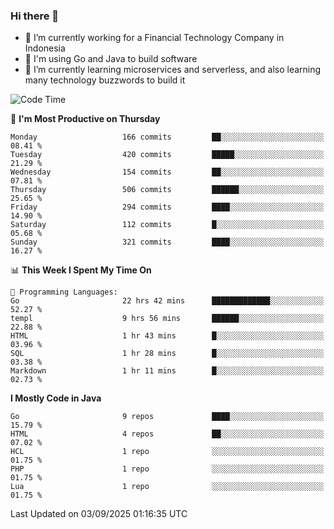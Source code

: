### Hi there 👋

<!--
**mazzama/mazzama** is a ✨ _special_ ✨ repository because its `README.md` (this file) appears on your GitHub profile.

Here are some ideas to get you started:

- 🔭 I’m currently working on ...
- 🌱 I’m currently learning ...
- 👯 I’m looking to collaborate on ...
- 🤔 I’m looking for help with ...
- 💬 Ask me about ...
- 📫 How to reach me: ...
- 😄 Pronouns: ...
- ⚡ Fun fact: ...
-->

- 🔭 I’m currently working for a Financial Technology Company in Indonesia
- :gun: I'm using Go and Java to build software
- 🌱 I’m currently learning microservices and serverless, and also learning many technology buzzwords to build it

<!--START_SECTION:waka-->
![Code Time](http://img.shields.io/badge/Code%20Time-4%2C265%20hrs%2022%20mins-blue)

📅 **I'm Most Productive on Thursday** 

```text
Monday                   166 commits         ██░░░░░░░░░░░░░░░░░░░░░░░   08.41 % 
Tuesday                  420 commits         █████░░░░░░░░░░░░░░░░░░░░   21.29 % 
Wednesday                154 commits         ██░░░░░░░░░░░░░░░░░░░░░░░   07.81 % 
Thursday                 506 commits         ██████░░░░░░░░░░░░░░░░░░░   25.65 % 
Friday                   294 commits         ████░░░░░░░░░░░░░░░░░░░░░   14.90 % 
Saturday                 112 commits         █░░░░░░░░░░░░░░░░░░░░░░░░   05.68 % 
Sunday                   321 commits         ████░░░░░░░░░░░░░░░░░░░░░   16.27 % 
```


📊 **This Week I Spent My Time On** 

```text
💬 Programming Languages: 
Go                       22 hrs 42 mins      █████████████░░░░░░░░░░░░   52.27 % 
templ                    9 hrs 56 mins       ██████░░░░░░░░░░░░░░░░░░░   22.88 % 
HTML                     1 hr 43 mins        █░░░░░░░░░░░░░░░░░░░░░░░░   03.96 % 
SQL                      1 hr 28 mins        █░░░░░░░░░░░░░░░░░░░░░░░░   03.38 % 
Markdown                 1 hr 11 mins        █░░░░░░░░░░░░░░░░░░░░░░░░   02.73 % 
```

**I Mostly Code in Java** 

```text
Go                       9 repos             ████░░░░░░░░░░░░░░░░░░░░░   15.79 % 
HTML                     4 repos             ██░░░░░░░░░░░░░░░░░░░░░░░   07.02 % 
HCL                      1 repo              ░░░░░░░░░░░░░░░░░░░░░░░░░   01.75 % 
PHP                      1 repo              ░░░░░░░░░░░░░░░░░░░░░░░░░   01.75 % 
Lua                      1 repo              ░░░░░░░░░░░░░░░░░░░░░░░░░   01.75 % 
```




 Last Updated on 03/09/2025 01:16:35 UTC
<!--END_SECTION:waka-->
